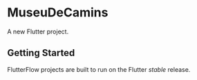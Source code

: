 # MuseuDeCamins

A new Flutter project.

## Getting Started

FlutterFlow projects are built to run on the Flutter _stable_ release.
